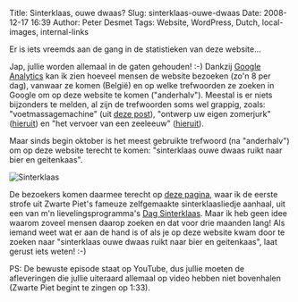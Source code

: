 Title: Sinterklaas, ouwe dwaas?
Slug: sinterklaas-ouwe-dwaas
Date: 2008-12-17 16:39
Author: Peter Desmet
Tags: Website, WordPress, Dutch, local-images, internal-links

Er is iets vreemds aan de gang in de statistieken van deze website...

Jap, jullie worden allemaal in de gaten gehouden! :-) Dankzij [Google Analytics](http://www.google.com/analytics/) kan ik zien hoeveel mensen de website bezoeken (zo'n 8 per dag), vanwaar ze komen (België) en op welke trefwoorden ze zoeken in Google om op deze website te komen ("anderhalv"). Meestal is er niets bijzonders te melden, al zijn de trefwoorden soms wel grappig, zoals: "voetmassagemachine" (uit [deze post](http://www.anderhalv.be/2007/11/sydney)), "ontwerp uw eigen zomerjurk" ([hieruit](http://www.anderhalv.be/2008/06/tijd-voor-een-nieuwe-zomerjurk)) en "het vervoer van een zeeleeuw" ([hieruit](http://www.anderhalv.be/2007/12/van-christchurch-naar-te-anau)).

Maar sinds begin oktober is het meest gebruikte trefwoord (na "anderhalv") om op deze website terecht te komen: "sinterklaas ouwe dwaas ruikt naar bier en geitenkaas".

![Sinterklaas](http://www.anderhalv.be/wp-content/uploads/blog-sinterklaas.png)

De bezoekers komen daarmee terecht op [deze pagina](http://www.anderhalv.be/2007/12/van-christchurch-naar-te-anau), waar ik de eerste strofe uit Zwarte Piet's fameuze zelfgemaakte sinterklaasliedje aanhaal, uit een van m'n lievelingsprogramma's [Dag Sinterklaas](http://nl.wikipedia.org/wiki/Dag_Sinterklaas). Maar ik heb geen idee waarom zoveel mensen daarop zoeken en dat voor drie maanden lang! Als iemand weet wat er aan de hand is of als je op deze
website kwam door te zoeken naar "sinterklaas ouwe dwaas ruikt naar bier en geitenkaas", laat gerust iets weten! :-)

PS: De bewuste episode staat op YouTube, dus jullie moeten de afleveringen die jullie uiteraard allemaal op video hebben niet bovenhalen (Zwarte Piet begint te zingen op 1:33).

  [Google Analytics]: http://www.google.com/analytics/
  [deze post]: http://www.anderhalv.be/2007/11/sydney
  [hieruit]: http://www.anderhalv.be/2008/06/tijd-voor-een-nieuwe-zomerjurk
  [1]: http://www.anderhalv.be/2007/12/van-christchurch-naar-te-anau
  [Sinterklaas]: http://www.anderhalv.be/wp-content/uploads/blog-sinterklaas.png
  [Dag Sinterklaas]: http://nl.wikipedia.org/wiki/Dag_Sinterklaas
